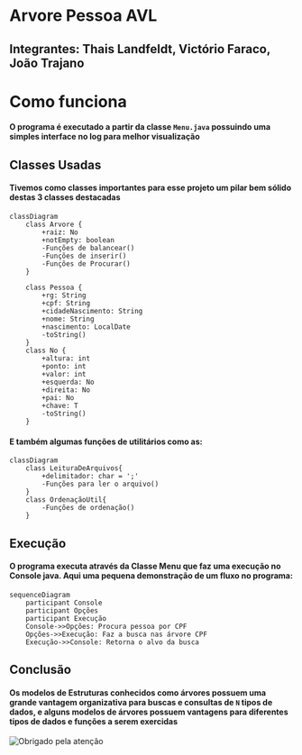 # Arvore Pessoa AVL

## Integrantes: Thais Landfeldt, Victório Faraco, João Trajano

# Como funciona
#### O programa é executado a partir da classe `Menu.java` possuindo uma  simples interface no log para melhor visualização

## **Classes Usadas** 
#### Tivemos como classes importantes para esse projeto um pilar bem sólido destas 3 classes destacadas

```mermaid
classDiagram
    class Arvore {
        +raiz: No
        +notEmpty: boolean
        -Funções de balancear()
        -Funções de inserir()
        -Funções de Procurar()
    }

    class Pessoa {
        +rg: String
        +cpf: String
        +cidadeNascimento: String
        +nome: String
        +nascimento: LocalDate
        -toString()
    }
    class No {
        +altura: int
        +ponto: int
        +valor: int
        +esquerda: No
        +direita: No
        +pai: No
        +chave: T
        -toString()
    }
```
#### E também algumas funções de utilitários como as:

```mermaid
classDiagram
    class LeituraDeArquivos{
        +delimitador: char = ';'
        -Funções para ler o arquivo()
    }
    class OrdenaçãoUtil{
        -Funções de ordenação()
    }
```

## Execução
#### O programa executa através da Classe Menu que faz uma execução no Console java. Aqui uma pequena demonstração de um fluxo no programa:

```mermaid
sequenceDiagram
    participant Console
    participant Opções
    participant Execução
    Console->>Opções: Procura pessoa por CPF
    Opções->>Execução: Faz a busca nas árvore CPF
    Execução->>Console: Retorna o alvo da busca
```

## Conclusão
#### Os modelos de Estruturas conhecidos como árvores possuem uma grande vantagem organizativa para buscas e consultas de `N` tipos de dados, e alguns modelos de árvores possuem vantagens para diferentes tipos de dados e funções a serem exercidas
![Obrigado pela atenção](https://media1.tenor.com/m/n60KCNP8O8QAAAAd/garfield-dance.gif)